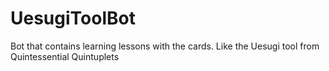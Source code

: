 # UesugiToolBot
Bot that contains learning lessons with the cards. Like the Uesugi tool from Quintessential Quintuplets
